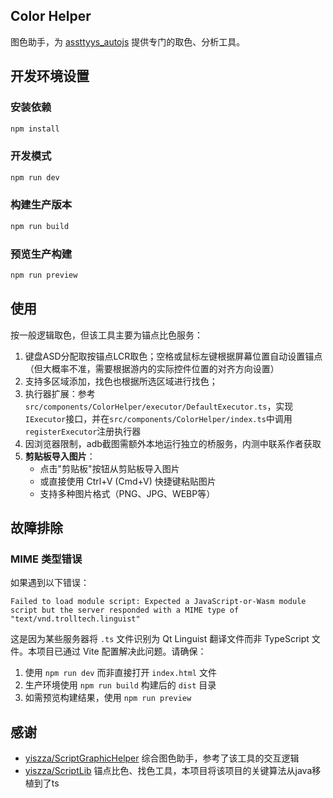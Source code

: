 ## Color Helper
图色助手，为 [assttyys_autojs](https://github.com/zzliux/assttyys_autojs) 提供专门的取色、分析工具。

## 开发环境设置

### 安装依赖
```bash
npm install
```

### 开发模式
```bash
npm run dev
```

### 构建生产版本
```bash
npm run build
```

### 预览生产构建
```bash
npm run preview
```

## 使用
按一般逻辑取色，但该工具主要为锚点比色服务：
1. 键盘ASD分配取按锚点LCR取色；空格或鼠标左键根据屏幕位置自动设置锚点（但大概率不准，需要根据游内的实际控件位置的对齐方向设置）
2. 支持多区域添加，找色也根据所选区域进行找色；
3. 执行器扩展：参考`src/components/ColorHelper/executor/DefaultExecutor.ts`，实现`IExecutor`接口，并在`src/components/ColorHelper/index.ts`中调用`registerExecutor`注册执行器
4. 因浏览器限制，adb截图需额外本地运行独立的桥服务，内测中联系作者获取
5. **剪贴板导入图片**：
   - 点击"剪贴板"按钮从剪贴板导入图片
   - 或直接使用 Ctrl+V (Cmd+V) 快捷键粘贴图片
   - 支持多种图片格式（PNG、JPG、WEBP等）

## 故障排除

### MIME 类型错误
如果遇到以下错误：
```
Failed to load module script: Expected a JavaScript-or-Wasm module script but the server responded with a MIME type of "text/vnd.trolltech.linguist"
```

这是因为某些服务器将 `.ts` 文件识别为 Qt Linguist 翻译文件而非 TypeScript 文件。本项目已通过 Vite 配置解决此问题。请确保：
1. 使用 `npm run dev` 而非直接打开 `index.html` 文件
2. 生产环境使用 `npm run build` 构建后的 `dist` 目录
3. 如需预览构建结果，使用 `npm run preview`

## 感谢
 - [yiszza/ScriptGraphicHelper](https://gitee.com/yiszza/ScriptGraphicHelper) 综合图色助手，参考了该工具的交互逻辑
 - [yiszza/ScriptLib](https://gitee.com/yiszza/ScriptLib) 锚点比色、找色工具，本项目将该项目的关键算法从java移植到了ts
